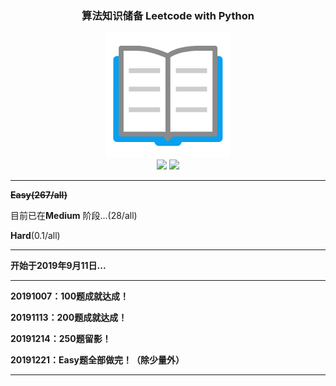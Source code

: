 <h3 align="center">算法知识储备 Leetcode with Python</h3>
<div align="center">
    <img src="Easy/book.png">
</div>
<div align="center">
    <img src="https://img.shields.io/badge/%3E-Leetcode-blue.svg">
    <img src="https://img.shields.io/badge/-Algorithm-blue.svg">
</div>

---

~~**Easy(267/all)**~~

目前已在**Medium** 阶段...(28/all)

**Hard**(0.1/all)

---

**开始于2019年9月11日...**

---

**20191007：100题成就达成！**

**20191113：200题成就达成！**

**20191214：250题留影！**

**20191221：Easy题全部做完！（除少量外）**

---

